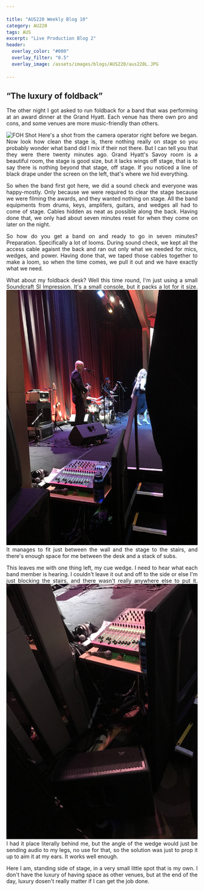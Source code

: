 ```yaml
---

title: "AUS220 Weekly Blog 10"
category: AU220
tags: AUS
excerpt: "Live Production Blog 2"
header:
  overlay_color: "#000"
  overlay_filter: "0.5"
  overlay_image: /assets/images/blogs/AUS220/aus220L.JPG

---
```

<style>
body {
text-align: justify}
</style>

## “The luxury of foldback”

The other night I got asked to run foldback for a band that was performing at an award dinner at the Grand Hyatt. Each venue has there own pro and cons, and some venues are more music-friendly than others. 

![FOH Shot](/assets/images/blogs/AUS220/MON1.JPG) Here's a shot from the camera operator right before we began. Now look how clean the stage is, there nothing really on stage so you probably wonder what band did I mix if their not there. But I can tell you that they were there twenty minutes ago. Grand Hyatt's Savoy room is a beautiful room, the stage is good size, but it lacks wings off stage, that is to say there is nothing beyond that stage, off stage. If you noticed a line of black drape under the screen on the left, that's where we hid everything. 

So when the band first got here, we did a sound check and everyone was happy-mostly. Only because we were required to clear the stage because we were filming the awards, and they wanted nothing on stage. All the band equipments from drums, keys, amplifers, guitars, and wedges all had to come of stage. Cables hidden as neat as possible along the back. Having done that, we only had about seven minutes reset for when they come on later on the night. 

So how do you get a band on and ready to go in seven minutes? Preparation. Specifically a lot of looms. During sound check, we kept all the access cable agaisnt the back and ran out only what we needed for mics, wedges, and power. Having done that, we taped those cables together to make a loom, so when the time comes, we pull it out and we have exactly what we need. 

What about my foldback desk? Well this time round, I'm just using a small Soundcraft SI Impression. It's a small console, but it packs a lot for it size. 
![FB](/assets/images/blogs/AUS220/MON2.JPG) 
It manages to fit just between the wall and the stage to the stairs, and there's enough space for me between the desk and a stack of subs. 

This leaves me with one thing left, my cue wedge. I need to hear what each band member is hearing. I couldn't leave it out and off to the side or else I'm just blocking the stairs, and there wasn't really anywhere else to put it. 
![Cue](/assets/images/blogs/AUS220/MON3.JPG) 
I had it place literally behind me, but the angle of the wedge would just be sending audio to my legs, no use for that, so the solution was just to prop it up to aim it at my ears. It works well enough. 

Here I am, standing side of stage, in a very small little spot that is my own. I don't have the luxury of having space as other venues, but at the end of the day, luxury dosen't really matter if I can get the job done. 